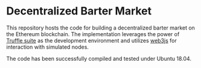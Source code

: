 # Decentralized Barter Market

This repository hosts the code for building a decentralized barter market on the Ethereum blockchain. The implementation leverages the power of [Truffle suite](https://trufflesuite.com/) as the development environment and utilizes [web3js](https://web3js.readthedocs.io/en/v1.10.0/) for interaction with simulated nodes. 

The code has been successfully compiled and tested under Ubuntu 18.04. 
